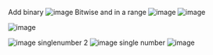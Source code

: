 Add binary
![image](https://github.com/user-attachments/assets/b25deeb5-e1a6-4516-a48c-fc5cc7e60bb0)
Bitwise and in a range
![image](https://github.com/user-attachments/assets/5ed5a8ae-50f4-471b-81f0-3ad6d6fdcffa)
![image](https://github.com/user-attachments/assets/82d3c6af-f276-4eb1-ab4f-3fb7c865b660)

![image](https://github.com/user-attachments/assets/3651cc25-37f6-4348-8561-5377b1c2add7)

![image](https://github.com/user-attachments/assets/f8d45a17-4b26-4859-9f41-96693ac6ac86)
singlenumber 2
![image](https://github.com/user-attachments/assets/0e68636c-9730-46c1-a7d7-7550f11591d6)
single number 
![image](https://github.com/user-attachments/assets/f4da3ced-ff90-4c4e-b135-6bf46a0d3ea2)




